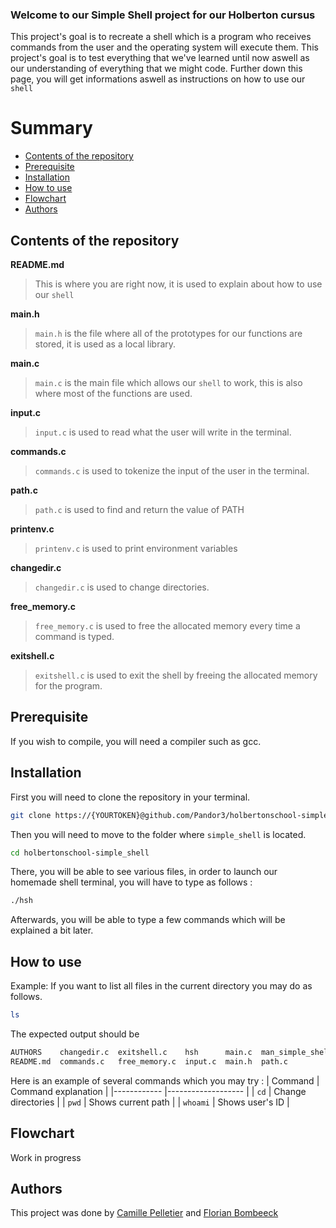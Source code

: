 ### Welcome to our Simple Shell project for our Holberton cursus

This project's goal is to recreate a shell which is a program who receives commands from the user and the operating system will execute them.
This project's goal is to test everything that we've learned until now aswell as our understanding of everything that we might code.
Further down this page, you will get informations aswell as instructions on how to use our `shell`

# Summary
- [Contents of the repository](https://github.com/Pandor3/holbertonschool-simple_shell/blob/Florian/README.md#contents-of-the-repository)
- [Prerequisite](https://github.com/Pandor3/holbertonschool-simple_shell/blob/Florian/README.md#prerequisite)
- [Installation](https://github.com/Pandor3/holbertonschool-simple_shell/blob/Florian/README.md#installation)
- [How to use](https://github.com/Pandor3/holbertonschool-simple_shell/blob/Florian/README.md#installation)
- [Flowchart](https://github.com/Pandor3/holbertonschool-simple_shell/blob/Florian/README.md#flowchart)
- [Authors](https://github.com/Pandor3/holbertonschool-simple_shell/blob/Florian/README.md#flowchart)

## Contents of the repository
**README.md**
> This is where you are right now, it is used to explain about how to use our `shell`

**main.h**
> `main.h` is the file where all of the prototypes for our functions are stored, it is used as a local library.

**main.c**
> `main.c` is the main file which allows our `shell` to work, this is also where most of the functions are used.

**input.c**
> `input.c` is used to read what the user will write in the terminal.

**commands.c**
> `commands.c` is used to tokenize the input of the user in the terminal.

**path.c**
> `path.c` is used to find and return the value of PATH

**printenv.c**
> `printenv.c` is used to print environment variables

**changedir.c**
> `changedir.c` is used to change directories.

**free_memory.c**
> `free_memory.c` is used to free the allocated memory every time a command is typed.

**exitshell.c**
> `exitshell.c` is used to exit the shell by freeing the allocated memory for the program.

## Prerequisite
If you wish to compile, you will need a compiler such as gcc.

## Installation
First you will need to clone the repository in your terminal.
```bash
git clone https://{YOURTOKEN}@github.com/Pandor3/holbertonschool-simple_shell.git
```

Then you will need to move to the folder where `simple_shell` is located.
```bash
cd holbertonschool-simple_shell
```
There, you will be able to see various files, in order to launch our homemade shell terminal, you will have to type as follows :
```bash
./hsh
```

Afterwards, you will be able to type a few commands which will be explained a bit later.


## How to use
Example:
If you want to list all files in the current directory you may do as follows.
```bash
ls
```
The expected output should be
```bash
AUTHORS    changedir.c  exitshell.c    hsh      main.c  man_simple_shell  printenv.c
README.md  commands.c   free_memory.c  input.c  main.h  path.c           
```

Here is an example of several commands which you may try :
| Command	| Command explanation	|
|------------	|-------------------	|
| `cd`		| Change directories	|
| `pwd`		| Shows current path	|
| `whoami`	| Shows user's ID	|

## Flowchart

Work in progress

## Authors

This project was done by [Camille Pelletier](https://github.com/pelcam) and [Florian Bombeeck](https://github.com/Pandor3)

